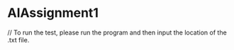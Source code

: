 # AIAssignment1
// To run the test, please run the program and then input the location of the .txt file.

